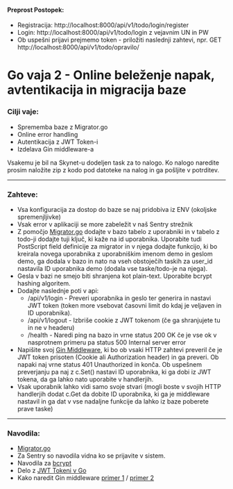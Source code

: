 #### Preprost Postopek: 
 - Registracija: http://localhost:8000/api/v1/todo/login/register
 - Login: http://localhost:8000/api/v1/todo/login z vejavnim UN in PW
 - Ob uspešni prijavi prejmemo token - priložiti naslednji zahtevi, npr. GET http://localhost:8000/api/v1/todo/opravilo/


# Go vaja 2 - Online beleženje napak, avtentikacija in migracija baze

### Cilji vaje:
 - Sprememba baze z Migrator.go
 - Online error handling
 - Autentikacija z JWT Token-i
 - Izdelava Gin middleware-a
 
 Vsakemu je bil na Skynet-u dodeljen task za to nalogo. Ko nalogo naredite prosim naložite zip z kodo pod datoteke na nalog in ga pošljite v potrditev.
 
 ---
 
### Zahteve:
 - Vsa konfiguracija za dostop do baze se naj pridobiva iz ENV (okoljske spremenjljivke)
 - Vsak error v aplikaciji se more zabeležit v naš Sentry strežnik
 - Z pomočjo [Migrator.go](https://github.com/IT-Team-Global/GoBasics/tree/master/Ostalo/MigracijeBaze) dodajte v bazo tabelo z uporabniki in v tabelo z todo-ji dodajte tuji ključ, ki kaže na id uporabnika. Uporabite tudi PostScript field definicije za migrator 
 in v njega dodajte funkcijo, ki bo kreirala novega uporabnika z uporabniškim imenom demo in geslom demo, ga dodala v bazo in nato na vseh obstoječih taskih za user_id nastavila ID uporabnika demo (dodala vse taske/todo-je na njega).
 - Gesla v bazi ne smejo biti shranjena kot plain-text. Uporabite bcrypt hashing algoritem.
 - Dodajte naslednje poti v api:
   - /api/v1/login - Preveri uporabnika in geslo ter generira in nastavi JWT token (token more vsebovat časovni limit do kdaj je veljaven in ID uporabnika).
   - /api/v1/logout - Izbriše cookie z JWT tokenom (če ga shranjujete tu in ne v headeru)
   - /health - Naredi ping na bazo in vrne status 200 OK če je vse ok v nasprotnem primeru pa status 500 Internal server error
 - Napišite svoj [Gin Middleware](https://github.com/gin-gonic/gin#custom-middleware), ki bo ob vsaki HTTP zahtevi preveril če je JWT token prisoten (Cookie ali Authorization header) in ga preveri. Ob napaki naj vrne status 401 Unauthorized in konča.
 Ob uspešnem preverjanju pa naj z c.Set() nastavi ID uporabnika, ki ga dobi iz JWT tokena, da ga lahko nato uporabite v handlerjih.
 - Vsak uporabnik lahko vidi samo svoje stvari (mogli boste v svojih HTTP handlerjih dodat c.Get da dobite ID uporabnika, ki ga je middleware nastavil in ga dat v vse nadaljne funkcije da lahko iz baze poberete prave taske)
 
 ---

### Navodila:
 - [Migrator.go](https://github.com/IT-Team-Global/GoBasics/tree/master/Ostalo/MigracijeBaze)
 - Za Sentry so navodila vidna ko se prijavite v sistem.
 - Navodila za [bcrypt](https://gowebexamples.com/password-hashing/)
 - Delo z [JWT Tokeni v Go](https://github.com/dgrijalva/jwt-go)
 - Kako naredit Gin middleware [primer 1](https://github.com/gin-gonic/gin#custom-middleware) / [primer 2](https://github.com/IT-Team-Global/GoBasics/tree/master/Ostalo/GinMiddleware)
 

